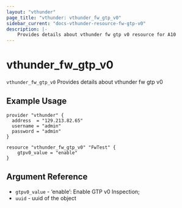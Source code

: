 ```yaml
---
layout: "vthunder"
page_title: "vthunder: vthunder_fw_gtp_v0"
sidebar_current: "docs-vthunder-resource-fw-gtp-v0"
description: |-
	Provides details about vthunder fw gtp v0 resource for A10
---
```


# vthunder\_fw\_gtp\_v0

`vthunder_fw_gtp_v0` Provides details about vthunder fw gtp v0
## Example Usage


```hcl
provider "vthunder" {
  address  = "129.213.82.65"
  username = "admin"
  password = "admin"
}

resource "vthunder_fw_gtp_v0" "FwTest" {
	gtpv0_value = "enable" 
}
```

## Argument Reference

* `gtpv0_value` - ‘enable’: Enable GTP v0 Inspection;
* `uuid` - uuid of the object

